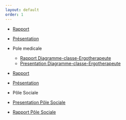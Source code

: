 ```yaml
---
layout: default
order: 1
---
```




- [Rapport](https://labs-web.github.io/conception/documentation/)
- [Présentation](https://labs-web.github.io/conception/documentation/presentation.html#/)
- Pole medicale
  - [Rapport Diagramme-classe-Ergotherapeute](https://cnmh.github.io/conception/documentation/Diagramme-classe-Ergotherapeute/)
  - [Presentation Diagramme-classe-Ergotherapeute](https://cnmh.github.io/conception/documentation/Diagramme-classe-Ergotherapeute/presentation)

- [Rapport](https://labs-web.github.io/conception/documentation/) 
- [Présentation](https://labs-web.github.io/conception/documentation/presentation.html#/) 



 - Pôle Sociale 
 - [Presentation Pôle Sociale ](https://labs-web.github.io/conception/documentation/Pôle-sociale/presentation.html#/)
 - [Rapport Pôle Sociale](https://labs-web.github.io/conception/documentation/Pôle-sociale/)
 

